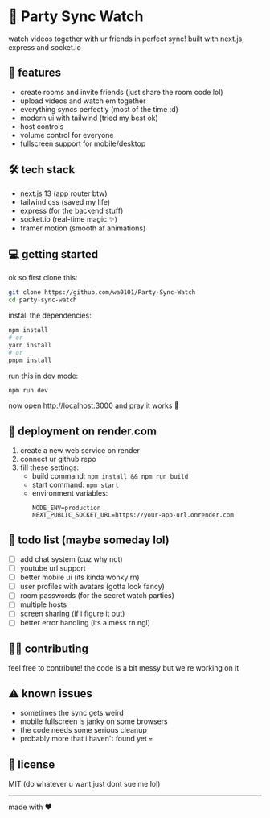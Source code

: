 # 🎥 Party Sync Watch

watch videos together with ur friends in perfect sync! built with next.js, express and socket.io

## 🚀 features
- create rooms and invite friends (just share the room code lol)
- upload videos and watch em together
- everything syncs perfectly (most of the time :d)
- modern ui with tailwind (tried my best ok)
- host controls
- volume control for everyone
- fullscreen support for mobile/desktop

## 🛠️ tech stack
- next.js 13 (app router btw)
- tailwind css (saved my life)
- express (for the backend stuff)
- socket.io (real-time magic ✨)
- framer motion (smooth af animations)

## 💻 getting started

ok so first clone this:
```bash
git clone https://github.com/wa0101/Party-Sync-Watch
cd party-sync-watch
```

install the dependencies:
```bash
npm install
# or
yarn install
# or
pnpm install
```

run this in dev mode:
```bash
npm run dev
```

now open [http://localhost:3000](http://localhost:3000) and pray it works 🙏

## 🚀 deployment on render.com

1. create a new web service on render
2. connect ur github repo
3. fill these settings:
   - build command: `npm install && npm run build`
   - start command: `npm start`
   - environment variables:
     ```
     NODE_ENV=production
     NEXT_PUBLIC_SOCKET_URL=https://your-app-url.onrender.com
     ```

## 📝 todo list (maybe someday lol)
- [ ] add chat system (cuz why not)
- [ ] youtube url support
- [ ] better mobile ui (its kinda wonky rn)
- [ ] user profiles with avatars (gotta look fancy)
- [ ] room passwords (for the secret watch parties)
- [ ] multiple hosts
- [ ] screen sharing (if i figure it out)
- [ ] better error handling (its a mess rn ngl)

## 🧑‍💻 contributing
feel free to contribute! the code is a bit messy but we're working on it

## ⚠️ known issues
- sometimes the sync gets weird
- mobile fullscreen is janky on some browsers
- the code needs some serious cleanup
- probably more that i haven't found yet 💀

## 📜 license
MIT (do whatever u want just dont sue me lol)

---
made with ❤️